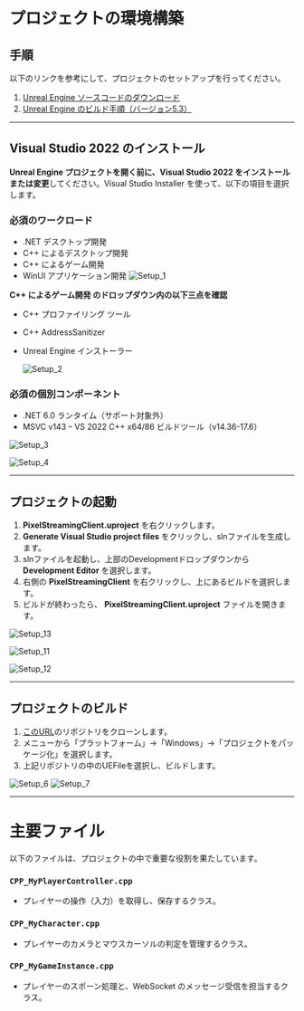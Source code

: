# プロジェクトの環境構築

## 手順

以下のリンクを参考にして、プロジェクトのセットアップを行ってください。

1. [Unreal Engine ソースコードのダウンロード](https://dev.epicgames.com/documentation/ja-jp/unreal-engine/downloading-source-code-in-unreal-engine)
2. [Unreal Engine のビルド手順（バージョン5.3）](https://dev.epicgames.com/documentation/ja-jp/unreal-engine/building-unreal-engine-from-source?application_version=5.3)

---

## Visual Studio 2022 のインストール

**Unreal Engine プロジェクトを開く前に、Visual Studio 2022 をインストールまたは変更**してください。Visual Studio Installer を使って、以下の項目を選択します。

### 必須のワークロード

- .NET デスクトップ開発
- C++ によるデスクトップ開発
- C++ によるゲーム開発
- WinUI アプリケーション開発
![Setup_1](https://github.com/user-attachments/assets/372a80b0-e6c7-47d1-a12a-008f764469e9)

**C++ によるゲーム開発 のドロップダウン内の以下三点を確認**

- C++ プロファイリング ツール
- C++ AddressSanitizer
- Unreal Engine インストーラー

  ![Setup_2](https://github.com/user-attachments/assets/71afe5f6-a7e9-48ee-8a45-767d0ff2161d)


### 必須の個別コンポーネント

- .NET 6.0 ランタイム（サポート対象外）
- MSVC v143 – VS 2022 C++ x64/86 ビルドツール（v14.36-17.6）

![Setup_3](https://github.com/user-attachments/assets/90095736-693b-4f4e-9341-8d11f24a0c0d)

![Setup_4](https://github.com/user-attachments/assets/cabfb2de-4027-435a-af44-021a88813695)

---

## プロジェクトの起動

1. **PixelStreamingClient.uproject** を右クリックします。
2. **Generate Visual Studio project files** をクリックし、slnファイルを生成します。
3. slnファイルを起動し、上部のDevelopmentドロップダウンから **Development Editor** を選択します。
4. 右側の **PixelStreamingClient** を右クリックし、上にあるビルドを選択します。
5. ビルドが終わったら、 **PixelStreamingClient.uproject** ファイルを開きます。

![Setup_13](https://github.com/user-attachments/assets/4cb1b0e0-8129-4b60-906e-d1cefccb1c6f)

![Setup_11](https://github.com/user-attachments/assets/23014a44-6240-4cfc-82f2-f1117811145c)

![Setup_12](https://github.com/user-attachments/assets/e185a4f9-0bf8-4d96-a13b-205d81e090a8)

---

## プロジェクトのビルド

1. [このURL](https://github.com/MatsudaSyoma/LocalMultiPlayerFrontEnd)のリポジトリをクローンします。
2. メニューから「プラットフォーム」→「Windows」→「プロジェクトをパッケージ化」を選択します。
3. 上記リポジトリの中のUEFileを選択し、ビルドします。

![Setup_6](https://github.com/user-attachments/assets/3ae4871f-c02a-4570-92f8-3e27a11ad0f8)
![Setup_7](https://github.com/user-attachments/assets/c41d47e6-f558-4494-8fda-519eda65b894)

---

# 主要ファイル

以下のファイルは、プロジェクトの中で重要な役割を果たしています。

### `CPP_MyPlayerController.cpp`

- プレイヤーの操作（入力）を取得し、保存するクラス。

### `CPP_MyCharacter.cpp`

- プレイヤーのカメラとマウスカーソルの判定を管理するクラス。

### `CPP_MyGameInstance.cpp`

- プレイヤーのスポーン処理と、WebSocket のメッセージ受信を担当するクラス。

